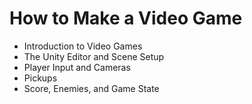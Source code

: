 # How to Make a Video Game
- Introduction to Video Games 
- The Unity Editor and Scene Setup 
- Player Input and Cameras 
- Pickups 
- Score, Enemies, and Game State 
